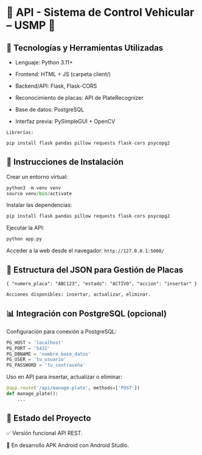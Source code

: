 # 🚗 API - Sistema de Control Vehicular – USMP 🚗
## 🚀 Tecnologías y Herramientas Utilizadas

- Lenguaje: Python 3.11+

- Frontend: HTML + JS (carpeta client/)

- Backend/API: Flask, Flask-CORS

- Reconocimiento de placas: API de PlateRecognizer

- Base de datos: PostgreSQL

- Interfaz previa: PySimpleGUI + OpenCV

`Librerías:`
```python
pip install flask pandas pillow requests flask-cors psycopg2
```
## 🔧 Instrucciones de Instalación

Crear un entorno virtual:
```python
python3 -m venv venv
source venv/bin/activate
```
Instalar las dependencias:
```python
pip install flask pandas pillow requests flask-cors psycopg2
```
Ejecutar la API:
```python
python app.py
```
Acceder a la web desde el navegador:
`http://127.0.0.1:5000/`

## 📄 Estructura del JSON para Gestión de Placas
`{
  "numero_placa": "ABC123",
  "estado": "ACTIVO",
  "accion": "insertar"
}`

`Acciones disponibles: insertar, actualizar, eliminar.`
## 📊 Integración con PostgreSQL (opcional)

Configuración para conexión a PostgreSQL:
```python
PG_HOST = 'localhost'
PG_PORT = '5432'
PG_DBNAME = 'nombre_base_datos'
PG_USER = 'tu_usuario'
PG_PASSWORD = 'tu_contraseña'
```
Uso en API para insertar, actualizar o eliminar:
```python
@app.route('/api/manage-plate', methods=['POST'])
def manage_plate():
    ...
```
## 🚪 Estado del Proyecto

✅ Versión funcional API REST.

🔄 En desarrollo APK Android con Android Studio.



